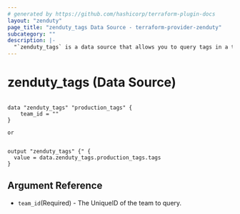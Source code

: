 ```yaml
---
# generated by https://github.com/hashicorp/terraform-plugin-docs
layout: "zenduty"
page_title: "zenduty_tags Data Source - terraform-provider-zenduty"
subcategory: ""
description: |- 
  "`zenduty_tags` is a data source that allows you to query tags in a team" 
---
```


# zenduty_tags (Data Source)

```hcl 

data "zenduty_tags" "production_tags" {
    team_id = ""
}

```

`or`


```hcl

output "zenduty_tags" {" { 
  value = data.zenduty_tags.production_tags.tags
}

```



## Argument Reference
* `team_id`(Required) - The UniqueID of the team to query.


